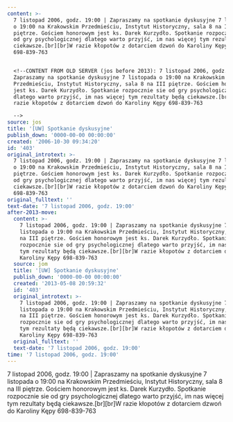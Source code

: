 ```yaml
---
content: >-
  7 listopad 2006, godz. 19:00 | Zapraszamy na spotkanie dyskusyjne 7 listopada
  o 19:00 na Krakowskim Przedmieściu, Instytut Historyczny, sala 8 na III
  piętrze. Gościem honorowym jest ks. Darek Kurzydło. Spotkanie rozpocznie sie
  od gry psychologicznej dlatego warto przyjść, im nas więcej tym rezultaty będą
  ciekawsze.[br][br]W razie kłopotów z dotarciem dzwoń do Karoliny Kępy
  698-839-763


  <!--CONTENT FROM OLD SERVER (jos before 2013): 7 listopad 2006, godz. 19:00 |
  Zapraszamy na spotkanie dyskusyjne 7 listopada o 19:00 na Krakowskim
  Przedmieściu, Instytut Historyczny, sala 8 na III piętrze. Gościem honorowym
  jest ks. Darek Kurzydło. Spotkanie rozpocznie sie od gry psychologicznej
  dlatego warto przyjść, im nas więcej tym rezultaty będą ciekawsze.[br][br]W
  razie kłopotów z dotarciem dzwoń do Karoliny Kępy 698-839-763

  -->
source: jos
title: '[UW] Spotkanie dyskusyjne'
publish_down: '0000-00-00 00:00:00'
created: '2006-10-30 09:34:20'
id: '403'
original_introtext: >-
  7 listopad 2006, godz. 19:00 | Zapraszamy na spotkanie dyskusyjne 7 listopada
  o 19:00 na Krakowskim Przedmieściu, Instytut Historyczny, sala 8 na III
  piętrze. Gościem honorowym jest ks. Darek Kurzydło. Spotkanie rozpocznie sie
  od gry psychologicznej dlatego warto przyjść, im nas więcej tym rezultaty będą
  ciekawsze.[br][br]W razie kłopotów z dotarciem dzwoń do Karoliny Kępy
  698-839-763
original_fulltext: ''
text-date: '7 listopad 2006, godz. 19:00'
after-2013-move:
  content: >-
    7 listopad 2006, godz. 19:00 | Zapraszamy na spotkanie dyskusyjne 7
    listopada o 19:00 na Krakowskim Przedmieściu, Instytut Historyczny, sala 8
    na III piętrze. Gościem honorowym jest ks. Darek Kurzydło. Spotkanie
    rozpocznie sie od gry psychologicznej dlatego warto przyjść, im nas więcej
    tym rezultaty będą ciekawsze.[br][br]W razie kłopotów z dotarciem dzwoń do
    Karoliny Kępy 698-839-763
  source: jom
  title: '[UW] Spotkanie dyskusyjne'
  publish_down: '0000-00-00 00:00:00'
  created: '2013-05-08 20:59:32'
  id: '403'
  original_introtext: >-
    7 listopad 2006, godz. 19:00 | Zapraszamy na spotkanie dyskusyjne 7
    listopada o 19:00 na Krakowskim Przedmieściu, Instytut Historyczny, sala 8
    na III piętrze. Gościem honorowym jest ks. Darek Kurzydło. Spotkanie
    rozpocznie sie od gry psychologicznej dlatego warto przyjść, im nas więcej
    tym rezultaty będą ciekawsze.[br][br]W razie kłopotów z dotarciem dzwoń do
    Karoliny Kępy 698-839-763
  original_fulltext: ''
  text-date: '7 listopad 2006, godz. 19:00'
time: '7 listopad 2006, godz. 19:00'
---
```

7 listopad 2006, godz. 19:00 | Zapraszamy na spotkanie dyskusyjne 7 listopada o 19:00 na Krakowskim Przedmieściu, Instytut Historyczny, sala 8 na III piętrze. Gościem honorowym jest ks. Darek Kurzydło. Spotkanie rozpocznie sie od gry psychologicznej dlatego warto przyjść, im nas więcej tym rezultaty będą ciekawsze.[br][br]W razie kłopotów z dotarciem dzwoń do Karoliny Kępy 698-839-763

<!--CONTENT FROM OLD SERVER (jos before 2013): 7 listopad 2006, godz. 19:00 | Zapraszamy na spotkanie dyskusyjne 7 listopada o 19:00 na Krakowskim Przedmieściu, Instytut Historyczny, sala 8 na III piętrze. Gościem honorowym jest ks. Darek Kurzydło. Spotkanie rozpocznie sie od gry psychologicznej dlatego warto przyjść, im nas więcej tym rezultaty będą ciekawsze.[br][br]W razie kłopotów z dotarciem dzwoń do Karoliny Kępy 698-839-763
-->

<!--{{json:{"created_date":"2006-10-30 09:34:20","publish_down":"0000-00-00 00:00:00","id":"403"}}}-->